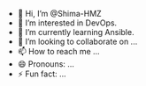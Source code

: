 - 👋 Hi, I’m @Shima-HMZ
- 👀 I’m interested in DevOps.
- 🌱 I’m currently learning Ansible.
- 💞️ I’m looking to collaborate on ...
- 📫 How to reach me ...
- 😄 Pronouns: ...
- ⚡ Fun fact: ...

<!---
Shima-HMZ/Shima-HMZ is a ✨ special ✨ repository because its `README.md` (this file) appears on your GitHub profile.
You can click the Preview link to take a look at your changes.
--->
